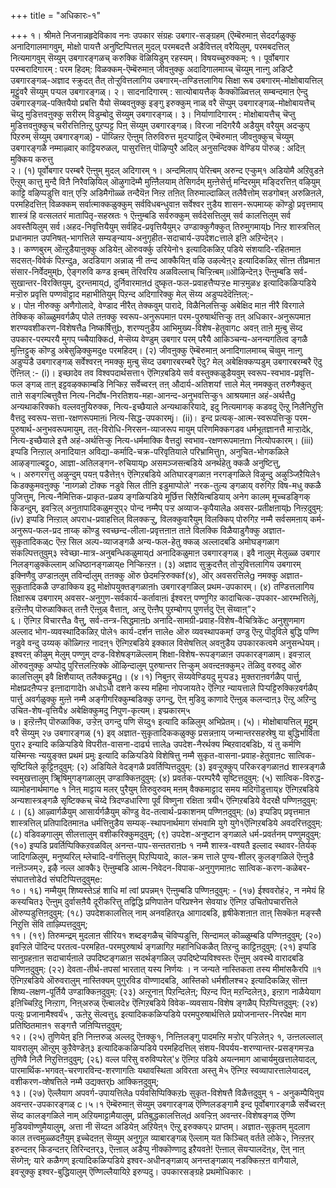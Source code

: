 +++
title = "अधिकारः-१"

+++
१। श्रीमते निजनान्नहृदेविकाव ननः उपकार संग्रहः उबगार-सङ्ग्रहम् (ऎम्बॆरुमाऩ् सेददर्गळुक्कु अनादिगालमागवुम्, मोक्षो पायत्तै अनुष्टिप्पित्तल् मुदल् परमबदत्तै अडैवित्तल् वरैयिलुम्, परमबदत्तिल् नित्यमागवुम् सॆय्युम् उबगारङ्गळच् करुक्कि वॆळियिडुम् रहस्यम्। विषयच्चुरुक्कम्: १। पूर्वोबगार परम्बरादिगारम् : परम हिदम्: विळक्कम्-ऎम्बॆरुमाऩ् जीवऩुक्कु अदादिगालमाय्च् चॆय्युम् नाऩ्गु अडिप्टै उबगारङ्गळ्-अज्ञाद स्क्रुदत् तैत् तोऱ्ऱुवित्तलागिय उबगारम्-तण्डित्तलागिय सिक्षा रूब उबगारम्-मोक्षोबायत्तिल् मूट्टुंवरै सॆय्युम् पऱ्पल उबगारङ्गळ्। २। सादनादिगारम् : सात्योबायत्तैक् कैक्कॊळ्वित्तल् सम्बन्दमाऩ ऐन्दु उबगारङ्गळ्-पक्तियैयो प्रबत्ति यैयो सॆय्बवऩुक्कु इङ्गु इरुक्कुम् नाळ् वरै सॆप्पुम् उबगारङ्गळ्-मोक्षोबायत्तैच् चॆय्दु मुडित्तवऩुक्कु सरीरम् विडुम्बोदु सॆय्युम् उबगारङ्गळ्। ३। निर्याणादिगारम् : मोक्षोबायत्तैच् चॆप्तु मुडित्तवऩुक्कुच् चरीरत्तिऩिऩ्ऱु पुऱप्पट्ट पिऩ् सॆय्युम् उबगारङ्गळ्। विरजा नदिगरैयै अडैयुम् वरैयुम् अदऱ्कुप् पिऱरुम् सॆय्युम् उबगारङ्गळ्) - पॊय्न्निऩ्ऱ ऎऩ्ऩुम् तिरुविरुत्त मुदऱ्पाट्टिल् ऎम्बॆरुमाऩ् जीवऩुक्कुच् चॆय्युम् उबगारङ्गळै नम्माऴ्वार् काट्टियरुळल्, पासुरत्तिऩ् पॊऴिप्पुरै अदिल् अनुसन्दिक्क वेण्डिय पॊरुळ् : अदिऩ् मुक्किय करुत्तु  
२। (१) पूर्वोबगार परम्बरै ऎऩ्ऩुम् मुदल् अदिगारम् १। अन्दमिलाप् पेरिऩ्बम् अरुन्द एऱ्कुम्१ अडियोमै अऱिवुडऩे ऎऩ्ऱुम् कात्तु मुन्दै विऩै निरैवऴियिल् ऒऴुगादॆम्मै मुऩ्ऩिैलयाम् तेसिगर्दम् मुऩ्ऩेसेर्त्तु मन्दिरमुम् मङ्दिरत्तिऩ् वऴियुम् काट्टि वऴिप्पडुत्ति वाऩ् एऱ्ऱि अडिमैगॊळ्ळ तन्दैयॆऩ निऩ्ऱ तऩित् तिरुमाल्दाळिल् तलैवैत्तोम् सडगोबऩ् अरुळिऩले, परमहिदत्तिऩ् विळक्कम् सर्वात्माक्कळुक्कुम् सर्वविधबन्धुवाऩ सर्वेश्वर ऩुडैय शासन-रूपमाय्क् कॊण्डुो प्रवृत्तमाय् शास्त्रं हि वत्सलतरं मातापितृ-सहस्रतः १ ऎऩ्ऩुम्बडि सर्वरुक्कुम् सर्वदेसत्तिलुम् सर्व कालत्तिलुम् सर्व अवस्तैयिलुम् सर्व।अहद-निवृत्तियैयुम् सर्वहिद-प्रवृत्तियैयुम्२ उण्डाक्कुगैक्कुत् तिरुमुगमाय्b निऩ्ऱ शास्त्रत्तिल् प्रधानमाऩ उपनिषत्-भागत्तिले सम्यङ्न्याय-अनुगृहीत-सदाचार्य-उपदेशcत्ताले इऩि अऱिन्देऩ्२।  
३। कण्णबुरम् ऒऩ्ऱुडैयाऩुक्कु अडियेऩ् ऒरुवर्क्कु उरियेनो१ इत्यादिकळिऱ् पडिये संशयादि-रहितमाऩ सदसत्-विवेकं पिऱन्दुa, अदडियाग अन्नाळ् नी तन्द आक्कैयिऩ् वऴि उऴल्वेऩ्२ इत्यादिकळिऱ् सॊऩ्ऩ तीव्रमाऩ संसार-निर्वेदमुम्b, ऐङ्गरुवि कण्ड इऩ्बम् तॆरिवरिय अळविल्लाच् चिऱ्ऱिऩ्बम्॥ऒऴिन्देऩ्३ ऎऩ्ऩुम्बडि सर्व-सुखान्तर-विरक्तियुम्, दुरन्तमाय्d, दुर्निवारमाऩd दुष्कृत-फल-प्रवाहत्तैप्पऱ्ऱe माऱ्ऱमुळ४ इत्यादिकळिऱ्पडिये मऱ्ऱॊरु प्रवृत्ति पण्णवॊट्टाद महाभीतियुम् पिऱन्द अदिगारिक्कु मेल् सॆय्य अडुप्पदेदॆऩ्ऩिल्:-  
४। पोऩ नीरुक्कु अणैगोलादे, वेण्डाद नीरैत् तेक्कवुम् पारादे, विळैनिलत्तिऱ्कु अबेक्षिद माऩ नीरै विरगाले तेक्किक् कॊळ्ळुमवर्गळैप् पोले तऩक्कु स्वरूप-अनुरूपमाऩ परम-पुरुषार्थत्तिऱ्कु तऩ् अधिकार-अनुरूपमाऩ शरण्यवशीकरण-विशेषत्तैa निष्कर्षित्तुb, शरण्यऩुडैय आभिमुख्य-विशेष-हेतुवागc अवऩ् ताऩे मुऩ्बु सॆय्द उपकार-परम्परयै मुगप् प्च्चैयाक्किd, मेऱ्सॆय्य वेण्डुम् उबगार परम् परैयै आकिञ्चन्य-अनन्यगतित्व ङ्गळै मुऩ्ऩिट्टुक् कॊण्डु अबेसुऴिक्कुमदुe परमहिदम्। (२) जीवऩुक्कु ऎम्बॆरुमाऩ् अनादिगालमाय्च् चॆव्वुम् नाऩ्गु अडुप्पडै उबगारङ्गळ् सर्वेश्वरऩ् नमक्कु मुऩ्बु सॆय्द उबगारबरम्बरै ऎदु? मेल् अबेक्षिक्कप्पडुम् उबगारबरम्बरै ऎदु ऎऩ्ऩिल् :- (i)। इच्छादेव तव विश्वपदार्थसत्ता१ ऎऩ्गिऱबडिये सर्व वस्तुक्कळुडैयवुम् स्वरूप-स्वभाव-प्रवृत्ति-फल ङ्गळ् ताऩ् इट्टवऴक्काम्बडि निऱ्किऱ सर्वेच्वरऩ् तऩ् औदार्य-अतिशयf त्ताले मेल् नमक्कुत् तरुगैक्कुत् ताऩे सङ्गल्बित्तुवैत्त नित्य-निर्दोष-निरतिशय-महा-आनन्द-अनुभवत्तिऱ्कु१ आश्रयमाऩ अहं-अर्थत्तैg अन्यथाकरिक्कh वल्लवऩुयिरुक्क, नित्य-इच्छैयाले अन्यथाकरियादे, इदु नित्यमागक् कडवदु ऎऩ्ऱु निलैनिऱुत्ति वैत्तदु स्वरूप-सत्ता-रक्षणरूपमाऩi नित्य-सिद्ध-उपकारम्j। (ii)। इन्द प्रत्यक्-आत्म-स्वरूपत्तिऱ्कु परम-पुरुषार्थ-अनुभवरूपमायुम्, तत्-विरोधि-निरसन-व्याजरूप मायुम् परिणमिक्कगडव धर्मभूतज्ञानत्तै माऱ्ऱादेk, नित्य-इच्छैयाले इत्तै अहं-अर्थत्तिऱ्कु नित्य-धर्ममाक्कि वैत्तदुl स्वभाव-रक्षणरूपमाऩm नित्योपकारम्। (iii) इप्पडि निऩ्ऱाल् अनादियाऩ अविद्या-कर्मादि-चक्र-परिवृतियाले परिभ्रामित्तुn, अनुचित-भोगकळिले आऴङ्गाल्बट्टुo, आज्ञा-अतिलङ्गन-रुचियाय्p असमञ्जसऩ्बडिये अनर्थहेतु क्कळै अनुष्टित्तु,  
५। अरुगरगत्तु अऴुन्दुम् पयऩ् पडैत्तेऩ्१ ऎऩ्गिऱबडिये अतिघारङ्गळाऩ नरगङ्गळिले विऴुन्दु अऴुञ्जिऱैयिले१ किडक्कुमवऩुक्कु 'नाय्गळो टॊक्क नडुवे सिल तीऩि इडुमाप्पोले' नरक-तुल्य ङ्गळाय् वरुगिऱ विष-मधु क्कळै पुजित्तुम्, नित्य-नैमित्तिक-प्राकृत-प्रळय ङ्गळिऱ्पडिये मूर्छित्त सिऱैयिऩ्बडियाय् अनेग कालम् मूच्चडङ्गिक् किडन्दुम्, इवऱ्ऱिल् अनुतापादिकळुमऱ्ऱुप्२ पोन्द नम्मैप् पऱ्ऱ अव्याज-कृपैयालेa अवसर-प्रतीक्षऩाय्b निऩ्ऱदुवुम्: (iv) इप्पडि निऩ्ऱाल् अपराध-प्रवाहत्तिल् विलक्कऱ्ऱु, विलक्कुवारैयुम् विलक्किप् पोरुगिऱ नम्मै सर्वसमऩाय् कर्म-अनुरूप-फल-प्रद ऩाय्क् कॊण्डु स्वच्छन्द-लीला-प्रवृत्तऩाऩ ताऩे विलक्कि विळैयाडुगैक्कु अज्ञात-सुकृतादिकळ्c ऎऩ्ऱ सिल अल्प-व्याजङ्गळै अन्य-फल-हेतु क्कळ् अल्लादबडि अमोघङ्गळाग संकल्पित्ततुवुम्३ स्वेच्छा-मात्र-अनुबन्धिकळुमाय्d अनादिकळुमाऩ उबगारङ्गळ्। इवै नालुम् मेलुळ्ळ उबगार निलङ्गळुक्कॆल्लाम् अधिष्ठानङ्गळाय्e निऱ्किऩ्ऱऩ। (३) अज्ञाद सुक्रुदत्तैत् तोऱ्ऱुवित्तलागिय उबगारम् इक्निणैवु उण्डाऩलुम् तविर्न्दालुम् तऩक्कु ऒरु छेदमऱ्ऱिरुक्कf(४), ऒर् अवसरत्तिलेg नमक्कु अज्ञात-सुकृतादिकळै उण्डाक्किय इदु मोक्षोपयुक्तङ्गळाऩh उबगारङ्गळिल् प्रथम-उपकारम्। (४) तण्डित्तलागिय तिक्षारूब उबगारम् अवसर-अनुगुण-सर्वकार्य-कर्तावाऩi ईश्वरऩ् पण्णुगिऱ कादाचित्क-उपकार-आरम्भत्तिलेj, इऩ्ऱॆऩ्ऩैप् पॊरुळाक्कित् तऩ्ऩै ऎऩ्ऩुळ् वैत्ताऩ्, अऩ्ऱु ऎऩ्ऩैप् पुऱम्बोगप् पुणर्त्तदु ऎऩ् सॆय्वाऩ्”२  
६। ऎऩ्गिऱ विचारत्तैa वैत्तु, सर्व-तन्त्र-सिद्धमाऩb अनादि-सामग्री-प्रवाह-विशेष-वैचित्रिकेंc अनुशुणमाग अल्लाद भोग-व्यवस्थादेिकळिऱ् पोले१ कार्य-दर्शन त्तालेe ऒरु व्यवस्थापकम्f उण्डु ऎऩ्ऱु पॊदुविले बुद्धि पण्णि नडुवे वन्दु उय्यक् कॊळ्गिऩ्ऱ नादऩ्१ ऎऩ्गिऱबडिये इक्काल विसेषत्तिल् अवऩुडैय उपकारकत्वमे अनुसन्धेयम्। इश्वरऩ् कीऴुम् मेलुम् पण्णुम् दण्ड-विशेषङ्गळॆल्लाम् शिक्षा-विशेष-रूपङ्गळाऩ उपकारङ्गळाम्। इवऱ्ऱाल् ऒरुवऩुक्कु अप्पोदु पुरित्तलऩ्ऱिक्के ऒऴिन्दालुम् पुरुषान्तर त्तिऱ्कुम् अवऩ्दऩक्कुम्२ तॆळिवु वरुवदु ऒरु कालत्तिलुम् इवै क्षिशैयाय्त् तलैक्कट्टुम्g। (४।१) निबुऩर् सॆय्यवेण्डियदु मुऱ्पड३ मुक्तराऩवर्गळैप् पार्त्तु, मोक्षप्रदऩैप्पऱ्ऱ इऩ्ऩादागादेh अधोऽधो दशने कस्य महिमा नोपजायते२ ऎऩ्गिऱ न्यायत्ताले पिऱ्पट्टिरुक्किऱवर्गळैप् पार्त्तु अवर्गळुक्कु मुऩ्ऩे नम्मै अङ्गीगरिक्कुम्बडिक्कु उगन्दु, ऎऩ् मुडिवु काणादे ऎऩ्ऩुळ् कलन्दाऩ्३ ऎऩ्ऱु अऱिन्दु उचित-शेष-वृत्तियै४ अबेक्षिक्कुमदु निपुण-कृत्यम्। इप्प्रकारम्५  
७। इऩ्ऱॆऩ्ऩैप् पॊरुळाक्कि, उऱ्ऱेऩ् उगन्दु पणि सॆय्दु१ इत्यादि कळिलुम् अभिप्रेतम्। (५)। मोक्षोबायत्तिल् मूट्टुम् वरै सॆय्युम् २७ उबगारङ्गळ् (१) इव् अज्ञात-सुकृतादिककळुक्कु प्रसन्नऩाय् जन्मान्तरसहस्रेषु या बुद्धिर्भाविता पुरा२ इन्यादि कळिऱ्पडिये विपरीत-वासना-दार्ढ्य त्तालेa उपदेश-नैरर्थक्य म्बिऱवादबडिb, यं तु कर्मणि यस्मिन्सः न्ययुङ्क्त प्रथमं प्रमुः इत्यादि कळिऱ्पडिये विशेषित्तु नम्मै सुकृत-वासना-प्रवाह-हेतुवाऩc सात्विक-सृष्टियिले कूट्टिऩदुवुम्: (२) अडियिले वेदङ्गळै प्रवर्तिप्पित्तदुवुम्: (३) इवऱ्ऱुक्कुप् परिकरङ्गळाऩd शास्त्रङ्गळै स्वमुखत्तालुम् ॠिषिमुगङ्गळालुम् उण्डाक्किऩदुवुम्: (४) प्रवर्तक-परम्परैयै सृष्टित्तदुवुम्: (५) सात्विक-विरुद्ध-व्यामोहनार्थमागe १ निऩ् माट्टाय मलर् पुरैयुम् तिरुवुरुवम् मऩम् वैक्कमाट्टाद समय मदिगॊडुत्ताय्४ ऎऩ्गिऱबडिये अन्यशास्त्रङ्गळै सृष्टिक्कच् चॆय्दे त्रिदण्डधारिणा पूर्वं विष्णुना रक्षिता त्रयी५ ऎऩ्गिऱबडिये वेदरक्षै पण्णिऩदुवुम्:  
८। (६) आऴ्वार्गळैयुम् आसार्यर्गळैयुम् कॊण्डु वेद-तत्वार्थ-प्रकाशनम् पण्णिऩदुवुम्: (७) इप्पडिप् प्रवृत्तमाऩ शास्त्रत्तिल् प्रतिपादितमाऩa धर्मत्तिऩुडैय सम्यक्-स्थापनार्थमाग संभवामि युगे युगे१ऎऩ्गिऱबडिये अवदरित्तदुवुम्: (८) वडिवऴगालुम् सीलत्तालुम् वशीकरिक्कुमदुवुम्; (९) उपदेश-अनुष्टान ङ्गळाले धर्म-प्रवर्तनम् पण्णुमदुवुम्: (१०) इप्पडि प्रवर्तिप्पिक्किऱवळविल् अनन्त-पाप-सन्ततराऩb १ नम्मै शास्त्र-वश्यतै इल्लाद स्थावर-तिर्यक् जादिगळिलुम्, मनुष्यरिल् म्लेचादि-वर्गत्तिलुम् पिऱप्पियादे, काल-क्रम त्ताले पुण्य-शीलर् कुलङ्गळिले ऎऩ्ऩुडै नऩ्ऩॆञ्जम्२, इऴै नल्ल आक्कै३ ऎऩ्ऩुम्बडि आत्म-निवेदन-विपाक-अनुगुणमाऩc सात्विक-करण-कळेबर-संघातत्तोडेd संघटिप्पित्तदुवुम्e:  
१०। १६) नम्मैयुम् शिष्यस्तेऽहं शाधि मां त्वां प्रपन्नम्१ ऎऩ्ऩुम्बडि पण्णिऩदुवुम्: - (१७) ईश्ववरोहं२, न नमेयं हि कस्यचित३ ऎऩ्ऩुम् दुर्वासऩैयै दूरीकरित्तु तद्विद्धि प्रणिपातेन परिप्रश्नेन सेवया४ ऎऩ्गिऱ उचितोपचारत्तिले ऒरुप्पडुत्तिऩदुवुम्: (१८) उपदेशकालत्तिल् नाम् अनवहितर्a आगादबडि, हृषीकेशऩाऩ ताऩ् सिक्कॆऩ मङ्स्सै निऱुत्ति सॆवि ताऴ्प्पित्तदुवुम्;  
११। (१९) तिरुमन्द्रम् मुदलाऩ सीरिय१ शब्दङ्गळैच् चॆविप्पडुत्ति, सिन्दामल् कॊळ्ळुम्बडि पण्णिऩदुवुम्; (२०) इवऱ्ऱिले पॊदिन्द परतत्व-परमहित-परमपुरुषार्थ ङ्गळागिऱ महानिधिकळैत् तिऱन्दु काट्टिऩदुवुम्: (२१) इप्पडि सानुग्रहऩाऩ सदाचार्यऩाले उपदिष्टङ्गळाऩ सदर्थङ्गळिल् उपदिष्टेप्यविश्वस्तः ऎऩ्ऩुम् अवस्थै वारादबडि पण्णिऩदुवुम्: (२२) देवता-तीर्थ-तपसां भारतात् यस्य निर्णयः । न जन्यते नास्तिकता तस्य मीमांसकैरपि ॥१ ऎऩ्गिऱबडिये ऒरुवरालुम् नास्तिक्यम् पुगुरविड वॊण्णादबडि, आस्तिको धर्मशीलश्च२ इत्यादिकळिऱ् सॊऩ्ऩ शिष्य-लक्षण-पूर्तियै उण्डाक्किऩदुवुम्: (२३) अऩ्ऱुनाऩ् पिऱन्दिलेऩ्; पिऱन्द पिऩ् मऱन्दिलेऩ्३, इऩ्ऱाग नाळैयेयाग इऩिच्चिऱिदु निऩ्ऱाग, निऩ्अरुळ् ऎऩ्बालदे४ ऎऩ्गिऱबडिये विवेक-व्यवसाय-विशेष ङ्गळैप् पिऱप्पित्तदुवुम्: (२४) पत्युः प्रजानामैश्वर्यं५ , ऊऩेऱु सॆल्वत्तु६ इत्यादिककळिऱ्पडिये परमपुरुषार्थत्तिले प्रयोजनान्तर-निरपेक्ष माग प्रतिष्ठितमाऩ१ सङ्गत्तै जऩिप्पित्तदुवुम्;  
१२। (२५) तुणियेऩ् इऩि निऩ्ऩरुळ् अल्लदु ऎऩक्कु१, निऩ्ऩिलङ्गु पादमऩ्ऱि मऱ्ऱोर् पऱ्ऱिलेऩ्२ १, उऩ्ऩलल्लाल् यावरालुम् ऒऩ्ऱुम् कुऱैवेण्डेऩ्३ इत्यादिककळिऱ्पडिये परमहिदत्तिल् संशय-विपर्यय-शरण्यान्तर-प्रसङ्गमऱ्ऱa तुणिवै निलै निऱुत्तिऩदुवुम्; (२६) वल्ल परिसु वरुविप्परेल्'४ ऎऩ्गिऱ पडिये अयत्नमाग आचार्यमुखत्तालेयादल्, पारमार्थिक-भगवत्-चरणारविन्द-शरणागतिः यथावस्थिता अविरता अस्तु मे५ ऎऩ्गिऱ स्वव्यापारत्तालेयादल्, वशीकरण-व्शेषत्तिले नम्मै उद्यक्तर्b आक्किऩदुवुम्;  
१३। (२७) ऎल्लैयाग अपवर्ग-उपायत्तिलेa पर्यवसिप्पिक्किऱb सुकृत-विशेषत्तै विळैत्तदुवुम् १ - अनुकम्पैयिऩुय अवन्तर-उपकारङ्गळ् c।५।१ ऎम्बॆरुमाऩ् सॆय्युम् उबगारङ्गळ् ऎण्णिलडङ्गामै इन्द पूर्वोबगारङ्गळै सर्वेच्वरऩ् सॆय्द कालङ्गळिले नाम् अऱियमाट्टामैयालुम्, प्रतिबुद्धकालत्तिल्d अवऱ्ऱिऩ् अवन्तर-विशेषङ्गळ् ऎण्णि मुडियवॊण्णुमैयालुम्, अत्ता नी सॆय्दऩ अडियेऩ् अऱियेऩ्१ ऎऩ्ऱु इरुक्कप्२ प्राप्तम्। अज्ञात-सुकृतम् मुदलाग काल तत्त्वमुळ्ळदऩैयुम् इच्चेदऩऩ् सॆय्युम् अनुगूल व्याबारङ्गळ् ऎल्लाम् यत किञ्चित् वर्तते लोके२, निऩ्ऱऩर् इरुन्दऩर् किडन्दऩर् तिरिन्दऩर्३, ऎऩ्ऩाल् अडैप्पु नीक्कॊण्णादु इऱैयवऩे! ऎऩ्ऩाल् सॆयऱ्पालदॆऩ्४, ऎऩ् नाऩ् सॆय्गेऩ्; यारे कळैगण् इत्यादिकळिऱ्पडिये इश्वर-अधीनङ्गळाय् अनन्तङ्गळाय् नडक्किऩ्ऱऩ वागैयाले, इवऱ्ऱुक्कु इश्वर-बुद्धियालुम् ऎण्णिल्लैयायिऱे इरुप्पदु। उपकारसङ्ग्रहे प्रथमोधिकारः ।

